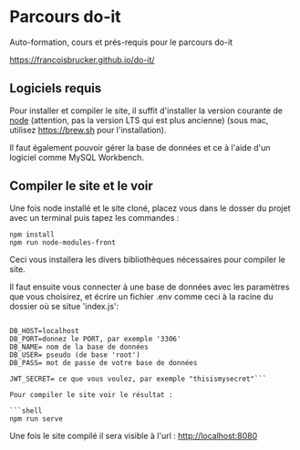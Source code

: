 # Parcours do-it

Auto-formation, cours et prés-requis pour le parcours do-it

<https://francoisbrucker.github.io/do-it/>

## Logiciels requis

Pour installer et compiler le site, il suffit d'installer la version courante de [node](https://nodejs.org/en/download/current/) (attention, pas la version LTS qui est plus ancienne) (sous mac, utilisez <https://brew.sh> pour l'installation).

Il faut également pouvoir gérer la base de données et ce à l'aide d'un logiciel comme MySQL Workbench.

## Compiler le site et le voir

Une fois node installé et le site cloné, placez vous dans le dosser du projet avec un terminal puis tapez les commandes :

```shell
npm install
npm run node-modules-front
```

Ceci vous installera les divers bibliothèques nécessaires pour compiler le site.

Il faut ensuite vous connecter à une base de données avec les paramètres que vous choisirez, et écrire un fichier .env comme ceci à la racine du dossier où se situe 'index.js':

```SERVER_PORT=3000

DB_HOST=localhost
DB_PORT=donnez le PORT, par exemple '3306'
DB_NAME= nom de la base de données
DB_USER= pseudo (de base 'root')
DB_PASS= mot de passe de votre base de données

JWT_SECRET= ce que vous voulez, par exemple "thisismysecret"```

Pour compiler le site voir le résultat :

```shell
npm run serve
```

Une fois le site compilé il sera visible à l'url : <http://localhost:8080>

## 